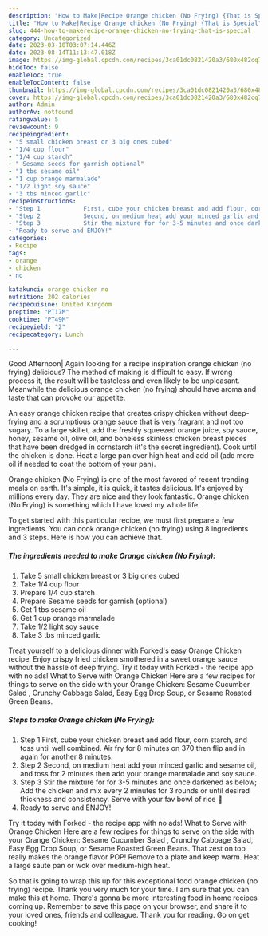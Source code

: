 ```yaml
---
description: "How to Make|Recipe Orange chicken (No Frying) {That is Special"
title: "How to Make|Recipe Orange chicken (No Frying) {That is Special"
slug: 444-how-to-makerecipe-orange-chicken-no-frying-that-is-special
category: Uncategorized
date: 2023-03-10T03:07:14.446Z
date: 2023-08-14T11:13:47.018Z
image: https://img-global.cpcdn.com/recipes/3ca01dc0821420a3/680x482cq70/orange-chicken-no-frying-recipe-main-photo.jpg
hideToc: false
enableToc: true
enableTocContent: false
thumbnail: https://img-global.cpcdn.com/recipes/3ca01dc0821420a3/680x482cq70/orange-chicken-no-frying-recipe-main-photo.jpg
cover: https://img-global.cpcdn.com/recipes/3ca01dc0821420a3/680x482cq70/orange-chicken-no-frying-recipe-main-photo.jpg
author: Admin
authorAv: notfound
ratingvalue: 5
reviewcount: 9
recipeingredient:
- "5 small chicken breast or 3 big ones cubed"
- "1/4 cup flour"
- "1/4 cup starch"
- " Sesame seeds for garnish optional"
- "1 tbs sesame oil"
- "1 cup orange marmalade"
- "1/2 light soy sauce"
- "3 tbs minced garlic"
recipeinstructions:
- "Step 1            First, cube your chicken breast and add flour, corn starch, and toss until well combined. Air fry for 8 minutes on 370 then flip and in again for another 8 minutes."
- "Step 2            Second, on medium heat add your minced garlic and sesame oil, and toss for 2 minutes then add your orange marmalade and soy sauce."
- "Step 3            Stir the mixture for for 3-5 minutes and once darkened as below; Add the chicken and mix every 2 minutes for 3 rounds or until desired thickness and consistency. Serve with your fav bowl of rice 🍚"
- "Ready to serve and ENJOY!"
categories:
- Recipe
tags:
- orange
- chicken
- no

katakunci: orange chicken no 
nutrition: 202 calories
recipecuisine: United Kingdom
preptime: "PT17M"
cooktime: "PT49M"
recipeyield: "2"
recipecategory: Lunch

---
```



Good Afternoon| Again looking for a recipe inspiration orange chicken (no frying) delicious? The method of making is difficult to easy. If wrong process it, the result will be tasteless and even likely to be unpleasant. Meanwhile the delicious orange chicken (no frying) should have aroma and taste that can provoke our appetite.





An easy orange chicken recipe that creates crispy chicken without deep-frying and a scrumptious orange sauce that is very fragrant and not too sugary. To a large skillet, add the freshly squeezed orange juice, soy sauce, honey, sesame oil, olive oil, and boneless skinless chicken breast pieces that have been dredged in cornstarch (it&#39;s the secret ingredient). Cook until the chicken is done. Heat a large pan over high heat and add oil (add more oil if needed to coat the bottom of your pan).

Orange chicken (No Frying) is one of the most favored of recent trending meals on earth. It's simple, it is quick, it tastes delicious. It's enjoyed by millions every day. They are nice and they look fantastic. Orange chicken (No Frying) is something which I have loved my whole life.


To get started with this particular recipe, we must first prepare a few ingredients. You can cook orange chicken (no frying) using 8 ingredients and 3 steps. Here is how you can achieve that.

<!--inarticleads1-->

##### The ingredients needed to make Orange chicken (No Frying):

1. Take 5 small chicken breast or 3 big ones cubed
1. Take 1/4 cup flour
1. Prepare 1/4 cup starch
1. Prepare  Sesame seeds for garnish (optional)
1. Get 1 tbs sesame oil
1. Get 1 cup orange marmalade
1. Take 1/2 light soy sauce
1. Take 3 tbs minced garlic


Treat yourself to a delicious dinner with Forked&#39;s easy Orange Chicken recipe. Enjoy crispy fried chicken smothered in a sweet orange sauce without the hassle of deep frying. Try it today with Forked - the recipe app with no ads! What to Serve with Orange Chicken Here are a few recipes for things to serve on the side with your Orange Chicken: Sesame Cucumber Salad , Crunchy Cabbage Salad, Easy Egg Drop Soup, or Sesame Roasted Green Beans. 

<!--inarticleads2-->

##### Steps to make Orange chicken (No Frying):

1. Step 1            First, cube your chicken breast and add flour, corn starch, and toss until well combined. Air fry for 8 minutes on 370 then flip and in again for another 8 minutes.
1. Step 2            Second, on medium heat add your minced garlic and sesame oil, and toss for 2 minutes then add your orange marmalade and soy sauce.
1. Step 3            Stir the mixture for for 3-5 minutes and once darkened as below; Add the chicken and mix every 2 minutes for 3 rounds or until desired thickness and consistency. Serve with your fav bowl of rice 🍚
1. Ready to serve and ENJOY!

Try it today with Forked - the recipe app with no ads! What to Serve with Orange Chicken Here are a few recipes for things to serve on the side with your Orange Chicken: Sesame Cucumber Salad , Crunchy Cabbage Salad, Easy Egg Drop Soup, or Sesame Roasted Green Beans. That zest on top really makes the orange flavor POP! Remove to a plate and keep warm. Heat a large saute pan or wok over medium-high heat. 

So that is going to wrap this up for this exceptional food orange chicken (no frying) recipe. Thank you very much for your time. I am sure that you can make this at home. There's gonna be more interesting food in home recipes coming up. Remember to save this page on your browser, and share it to your loved ones, friends and colleague. Thank you for reading. Go on get cooking!
